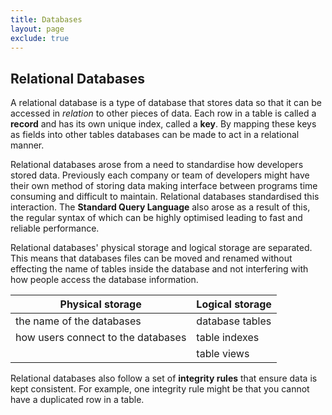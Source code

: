 ```yaml
---
title: Databases
layout: page
exclude: true
---
```

## Relational Databases
A relational database is a type of database that stores data so that it can be accessed in *relation* to other pieces of data. Each row in a table is called a **record** and has its own unique index, called a **key**. By mapping these keys as fields into other tables databases can be made to act in a relational manner.

Relational databases arose from a need to standardise how developers stored data. Previously each company or team of developers might have their own method of storing data making interface between programs time consuming and difficult to maintain. Relational databases standardised this interaction. The **Standard Query Language** also arose as a result of this, the regular syntax of which can be highly optimised leading to fast and reliable performance.

Relational databases' physical storage and logical storage are separated. This means that databases files can be moved and renamed without effecting the name of tables inside the database and not interfering with how people access the database information.

| Physical storage | Logical storage |
| ---  | --- 
| the name of the databases | database tables |
| how users connect to the databases | table indexes |
| | table views

Relational databases also follow a set of **integrity rules** that ensure data is kept consistent. For example, one integrity rule might be that you cannot have a duplicated row in a table.



<!--stackedit_data:
eyJoaXN0b3J5IjpbLTUwMjYzOTk5NV19
-->